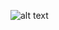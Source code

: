 ![alt text]([http://url/to/img.png](https://upload.wikimedia.org/wikipedia/commons/thumb/9/93/Amazon_Web_Services_Logo.svg/1200px-Amazon_Web_Services_Logo.svg.png))
